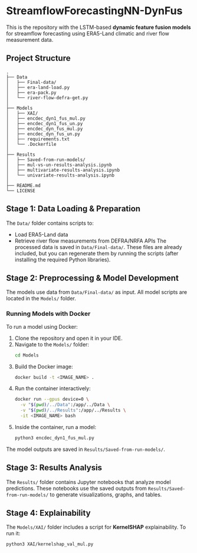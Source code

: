# StreamflowForecastingNN-DynFus

This is the repository with the LSTM-based **dynamic feature fusion models** for streamflow forecasting using ERA5-Land climatic and river flow measurement data.

## Project Structure
```
.
├── Data
│   ├── Final-data/
│   ├── era-land-load.py
│   ├── era-pack.py
│   └── river-flow-defra-get.py
│
├── Models
│   ├── XAI/
│   ├── encdec_dyn1_fus_mul.py
│   ├── encdec_dyn1_fus_un.py
│   ├── encdec_dyn_fus_mul.py
│   ├── encdec_dyn_fus_un.py
│   ├── requirements.txt
│   └── .Dockerfile
│
├── Results
│   ├── Saved-from-run-models/
│   ├── mul-vs-un-results-analysis.ipynb
│   ├── multivariate-results-analysis.ipynb
│   └── univariate-results-analysis.ipynb
│
├── README.md
└── LICENSE
```


## Stage 1: Data Loading & Preparation

The `Data/` folder contains scripts to:

- Load ERA5-Land data
- Retrieve river flow measurements from DEFRA/NRFA APIs
The processed data is saved in `Data/Final-data/`. These files are already included, but you can regenerate them by running the scripts (after installing the required Python libraries).

## Stage 2: Preprocessing & Model Development

The models use data from `Data/Final-data/` as input. All model scripts are located in the `Models/` folder.

### Running Models with Docker

To run a model using Docker:

1. Clone the repository and open it in your IDE.
2. Navigate to the `Models/` folder:
   ```bash
   cd Models
   ```
3. Build the Docker image:
   ```bash
   docker build -t <IMAGE_NAME> .
   ```
4. Run the container interactively:
   ```bash
   docker run --gpus device=0 \
     -v "$(pwd)/../Data":/app/../Data \
     -v "$(pwd)/../Results":/app/../Results \
     -it <IMAGE_NAME> bash
   ```
5. Inside the container, run a model:
   ```bash
   python3 encdec_dyn1_fus_mul.py
   ```

The model outputs are saved in `Results/Saved-from-run-models/`.

## Stage 3: Results Analysis
The `Results/` folder contains Jupyter notebooks that analyze model predictions. These notebooks use the saved outputs from `Results/Saved-from-run-models/` to generate visualizations, graphs, and tables.

## Stage 4: Explainability

The `Models/XAI/` folder includes a script for **KernelSHAP** explainability. To run it:

```bash
python3 XAI/kernelshap_val_mul.py
```


